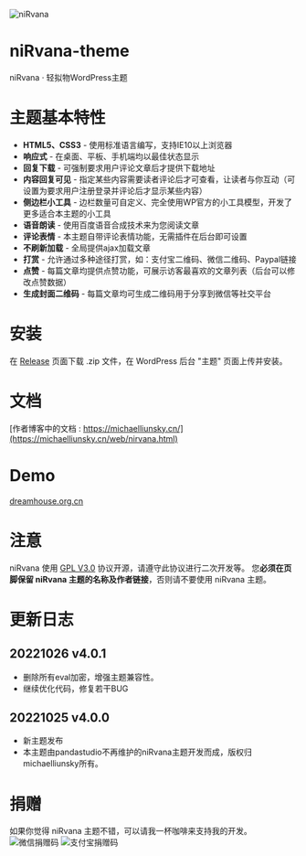 ![niRvana](https://raw.githubusercontent.com/michaelliunsky/niRvana-theme/main/screenshot.png)

# niRvana-theme
niRvana · 轻拟物WordPress主题
# 主题基本特性
+ **HTML5、CSS3** - 使用标准语言编写，支持IE10以上浏览器
+ **响应式** - 在桌面、平板、手机端均以最佳状态显示
+ **回复下载** - 可强制要求用户评论文章后才提供下载地址
+ **内容回复可见** - 指定某些内容需要读者评论后才可查看，让读者与你互动（可设置为要求用户注册登录并评论后才显示某些内容）
+ **侧边栏小工具** - 边栏数量可自定义、完全使用WP官方的小工具模型，开发了更多适合本主题的小工具
+ **语音朗读** - 使用百度语音合成技术来为您阅读文章
+ **评论表情** - 本主题自带评论表情功能，无需插件在后台即可设置
+ **不刷新加载** - 全局提供ajax加载文章
+ **打赏** - 允许通过多种途径打赏，如：支付宝二维码、微信二维码、Paypal链接
+ **点赞** - 每篇文章均提供点赞功能，可展示访客最喜欢的文章列表（后台可以修改点赞数据）
+ **生成封面二维码** - 每篇文章均可生成二维码用于分享到微信等社交平台

# 安装

在 [Release](https://github.com/michaelliunsky/niRvana-theme/releases) 页面下载 .zip 文件，在 WordPress 后台 "主题" 页面上传并安装。

# 文档

[作者博客中的文档 : https://michaelliunsky.cn/](https://michaelliunsky.cn/web/nirvana.html)

# Demo

[dreamhouse.org.cn](https://dreamhouse.org.cn)

# 注意

niRvana 使用 [GPL V3.0](https://github.com/michaelliunsky/niRvana-theme/blob/main/LICENSE) 协议开源，请遵守此协议进行二次开发等。
您**必须在页脚保留 niRvana 主题的名称及作者链接**，否则请不要使用 niRvana 主题。

# 更新日志

## 20221026 v4.0.1
+ 删除所有eval加密，增强主题兼容性。
+ 继续优化代码，修复若干BUG

## 20221025 v4.0.0
+ 新主题发布
+ 本主题由pandastudio不再维护的niRvana主题开发而成，版权归michaelliunsky所有。

# 捐赠
如果你觉得 niRvana 主题不错，可以请我一杯咖啡来支持我的开发。
![微信捐赠码](https://michaelliunsky.cn/wp-content/uploads/2022/08/wechat.jpg)
![支付宝捐赠码](https://michaelliunsky.cn/wp-content/uploads/2022/08/alipay.jpg)